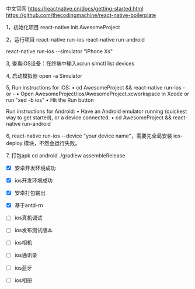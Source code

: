 中文官网
https://reactnative.cn/docs/getting-started.html
https://github.com/thecodingmachine/react-native-boilerplate

1，初始化项目
react-native init AwesomeProject

2，运行项目  react-native run-ios    react-native run-android

react-native run-ios --simulator "iPhone Xs"

3, 查看iOS设备：在终端中输入xcrun simctl list devices

4, 启动模拟器  open -a Simulator

5,   Run instructions for iOS:
    • cd AwesomeProject && react-native run-ios
    - or -
    • Open AwesomeProject/ios/AwesomeProject.xcworkspace in Xcode or run "xed -b ios"
    • Hit the Run button

  Run instructions for Android:
    • Have an Android emulator running (quickest way to get started), or a device connected.
    • cd AwesomeProject && react-native run-android

6, react-native run-ios --device "your device name"，需要先全局安装 ios-deploy 模块，不然会运行失败。

7, 打包apk 
     cd android
     ./gradlew assembleRelease


- [x] 安卓开发环境成功
- [x] ios开发环境成功
- [x] 安卓打包输出
- [x] 基于antd-rn
- [ ] ios真机调试
- [ ] ios发布测试版本
- [ ] ios相机
- [ ] ios通讯录
- [ ] ios蓝牙
- [ ] ios相册


